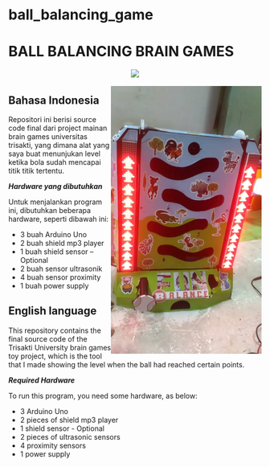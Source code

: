 # ball_balancing_game

BALL BALANCING BRAIN GAMES
==========================

<p align="center" valign="middle">
   <img src="https://momentum.cekloka.com/artc0de_x_momentum.png"  width=500>    
</p>

<img src="https://raw.githubusercontent.com/nurfauziskandar/ball_balancing_game/master/image.jpeg"  align="right" width=300> 

## Bahasa Indonesia
Repositori ini berisi source code final dari project mainan brain games universitas trisakti, yang dimana alat yang saya buat menunjukan level ketika bola sudah mencapai titik titik tertentu.

***Hardware yang dibutuhkan***

Untuk menjalankan program ini, dibutuhkan beberapa hardware, seperti dibawah ini:
* 3 buah Arduino Uno
* 2 buah shield mp3 player
* 1 buah shield sensor – Optional
* 2 buah sensor ultrasonik
* 4 buah sensor proximity
* 1 buah power supply

## English language
This repository contains the final source code of the Trisakti University brain games toy project, which is the tool that I made showing the level when the ball had reached certain points.

***Required Hardware***

To run this program, you need some hardware, as below:
* 3 Arduino Uno
* 2 pieces of shield mp3 player
* 1 shield sensor - Optional
* 2 pieces of ultrasonic sensors
* 4 proximity sensors
* 1 power supply
